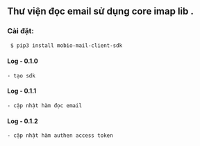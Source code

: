##  Thư viện đọc email sử dụng core imap lib .


### Cài đặt:
```bash
 $ pip3 install mobio-mail-client-sdk
 ```


#### Log - 0.1.0
    - tạo sdk 

#### Log - 0.1.1
    - cập nhật hàm đọc email 

#### Log - 0.1.2
    - cập nhật hàm authen access token 